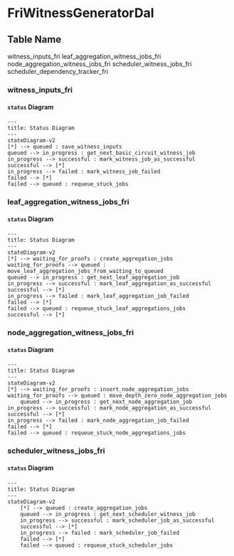 # FriWitnessGeneratorDal

## Table Name

witness_inputs_fri
leaf_aggregation_witness_jobs_fri
node_aggregation_witness_jobs_fri
scheduler_witness_jobs_fri
scheduler_dependency_tracker_fri

### witness_inputs_fri
#### `status` Diagram

```mermaid
---
title: Status Diagram
---
stateDiagram-v2
[*] --> queued : save_witness_inputs
queued --> in_progress : get_next_basic_circuit_witness_job
in_progress --> successful : mark_witness_job_as_successful
successful --> [*] 
in_progress --> failed : mark_witness_job_failed
failed --> [*]
failed --> queued : requeue_stuck_jobs
```


### leaf_aggregation_witness_jobs_fri
#### `status` Diagram

```mermaid
---
title: Status Diagram
---
stateDiagram-v2
[*] --> waiting_for_proofs : create_aggregation_jobs
waiting_for_proofs --> queued : move_leaf_aggregation_jobs_from_waiting_to_queued
queued --> in_progress : get_next_leaf_aggregation_job
in_progress --> successful : mark_leaf_aggregation_as_successful
successful --> [*] 
in_progress --> failed : mark_leaf_aggregation_job_failed
failed --> [*]
failed --> queued : requeue_stuck_leaf_aggregations_jobs
successful --> [*]

```



### node_aggregation_witness_jobs_fri
#### `status` Diagram

```mermaid
---
title: Status Diagram
---
stateDiagram-v2
[*] --> waiting_for_proofs : insert_node_aggregation_jobs
waiting_for_proofs --> queued : move_depth_zero_node_aggregation_jobs
    queued --> in_progress : get_next_node_aggregation_job
in_progress --> successful : mark_node_aggregation_as_successful
successful --> [*] 
in_progress --> failed : mark_node_aggregation_job_failed
failed --> [*]
failed --> queued : requeue_stuck_node_aggregations_jobs

```

### scheduler_witness_jobs_fri

#### `status` Diagram

```mermaid
---
title: Status Diagram
---
stateDiagram-v2
    [*] --> queued : create_aggregation_jobs
    queued --> in_progress : get_next_scheduler_witness_job
    in_progress --> successful : mark_scheduler_job_as_successful
    successful --> [*]
    in_progress --> failed : mark_scheduler_job_failed
    failed --> [*]
    failed --> queued : requeue_stuck_scheduler_jobs

```

